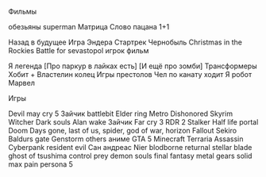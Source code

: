 Фильмы

обезьяны
superman
Матрица
Слово пацана
1+1

Назад в будущее
Игра Эндера
Стартрек
Чернобыль
Christmas in the Rockies
Battle for sevastopol
игрок фильм

Я легенда
[Про паркур в лайках есть]
[И ещё про зомби]
Трансформеры
Хобит + Властелин колец
Игры престолов
Чел по канату ходит
Я робот
Марвел



Игры

Devil may cry 5
Зайчик
battlebit
Elder ring
Metro
Dishonored
Skyrim
Witcher
Dark souls
Alan wake
Зайчик
Far cry 3
RDR 2
Stalker
Half life
portal
Doom
Days gone, last of us, spider, god of war, horizon
Fallout
Sekiro
Baldurs gate
Genstorm others аниме
GTA 5
Minecraft
Terraria 
Assassin 
Cyberpank 
resident evil
Сан андреас
Nier
blodborne
returnal
stellar blade
ghost of tsushima
control
prey
demon souls
final fantasy
metal gears solid
max pain
persona 5
